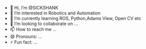 - 👋 Hi, I’m @SICKSHANK
- 👀 I’m interested in Robotics and Automation
- 🌱 I’m currently learning ROS, Python,Adams View, Open CV etc
- 💞️ I’m looking to collaborate on ...
- 📫 How to reach me ...
- 😄 Pronouns: ...
- ⚡ Fun fact: ...

<!---
SICKSHANK/SICKSHANK is a ✨ special ✨ repository because its `README.md` (this file) appears on your GitHub profile.
You can click the Preview link to take a look at your changes.
--->
